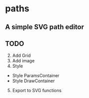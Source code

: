 # paths

## A simple SVG path editor

## TODO
2. Add Grid
3. Add image 
4. Style
 - Style ParamsContainer
 - Style DrawContainer
5. Export to SVG functions

